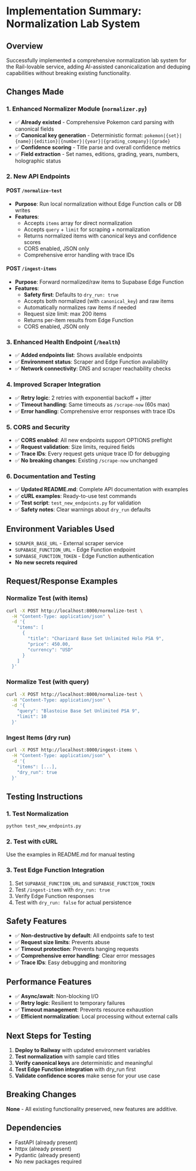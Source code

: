 # Implementation Summary: Normalization Lab System

## Overview
Successfully implemented a comprehensive normalization lab system for the Rail-lovable service, adding AI-assisted canonicalization and deduping capabilities without breaking existing functionality.

## Changes Made

### 1. Enhanced Normalizer Module (`normalizer.py`)
- ✅ **Already existed** - Comprehensive Pokemon card parsing with canonical fields
- ✅ **Canonical key generation** - Deterministic format: `pokemon|{set}|{name}|{edition}|{number}|{year}|{grading_company}|{grade}`
- ✅ **Confidence scoring** - Title parse and overall confidence metrics
- ✅ **Field extraction** - Set names, editions, grading, years, numbers, holographic status

### 2. New API Endpoints

#### POST `/normalize-test`
- **Purpose**: Run local normalization without Edge Function calls or DB writes
- **Features**:
  - Accepts `items` array for direct normalization
  - Accepts `query` + `limit` for scraping + normalization
  - Returns normalized items with canonical keys and confidence scores
  - CORS enabled, JSON only
  - Comprehensive error handling with trace IDs

#### POST `/ingest-items`
- **Purpose**: Forward normalized/raw items to Supabase Edge Function
- **Features**:
  - **Safety first**: Defaults to `dry_run: true`
  - Accepts both normalized (with `canonical_key`) and raw items
  - Automatically normalizes raw items if needed
  - Request size limit: max 200 items
  - Returns per-item results from Edge Function
  - CORS enabled, JSON only

### 3. Enhanced Health Endpoint (`/health`)
- ✅ **Added endpoints list**: Shows available endpoints
- ✅ **Environment status**: Scraper and Edge Function availability
- ✅ **Network connectivity**: DNS and scraper reachability checks

### 4. Improved Scraper Integration
- ✅ **Retry logic**: 2 retries with exponential backoff + jitter
- ✅ **Timeout handling**: Same timeouts as `/scrape-now` (60s max)
- ✅ **Error handling**: Comprehensive error responses with trace IDs

### 5. CORS and Security
- ✅ **CORS enabled**: All new endpoints support OPTIONS preflight
- ✅ **Request validation**: Size limits, required fields
- ✅ **Trace IDs**: Every request gets unique trace ID for debugging
- ✅ **No breaking changes**: Existing `/scrape-now` unchanged

### 6. Documentation and Testing
- ✅ **Updated README.md**: Complete API documentation with examples
- ✅ **cURL examples**: Ready-to-use test commands
- ✅ **Test script**: `test_new_endpoints.py` for validation
- ✅ **Safety notes**: Clear warnings about `dry_run` defaults

## Environment Variables Used
- `SCRAPER_BASE_URL` - External scraper service
- `SUPABASE_FUNCTION_URL` - Edge Function endpoint
- `SUPABASE_FUNCTION_TOKEN` - Edge Function authentication
- **No new secrets required**

## Request/Response Examples

### Normalize Test (with items)
```bash
curl -X POST http://localhost:8000/normalize-test \
  -H "Content-Type: application/json" \
  -d '{
    "items": [
      {
        "title": "Charizard Base Set Unlimited Holo PSA 9",
        "price": 450.00,
        "currency": "USD"
      }
    ]
  }'
```

### Normalize Test (with query)
```bash
curl -X POST http://localhost:8000/normalize-test \
  -H "Content-Type: application/json" \
  -d '{
    "query": "Blastoise Base Set Unlimited PSA 9",
    "limit": 10
  }'
```

### Ingest Items (dry run)
```bash
curl -X POST http://localhost:8000/ingest-items \
  -H "Content-Type: application/json" \
  -d '{
    "items": [...],
    "dry_run": true
  }'
```

## Testing Instructions

### 1. Test Normalization
```bash
python test_new_endpoints.py
```

### 2. Test with cURL
Use the examples in README.md for manual testing

### 3. Test Edge Function Integration
1. Set `SUPABASE_FUNCTION_URL` and `SUPABASE_FUNCTION_TOKEN`
2. Test `/ingest-items` with `dry_run: true`
3. Verify Edge Function responses
4. Test with `dry_run: false` for actual persistence

## Safety Features
- ✅ **Non-destructive by default**: All endpoints safe to test
- ✅ **Request size limits**: Prevents abuse
- ✅ **Timeout protection**: Prevents hanging requests
- ✅ **Comprehensive error handling**: Clear error messages
- ✅ **Trace IDs**: Easy debugging and monitoring

## Performance Features
- ✅ **Async/await**: Non-blocking I/O
- ✅ **Retry logic**: Resilient to temporary failures
- ✅ **Timeout management**: Prevents resource exhaustion
- ✅ **Efficient normalization**: Local processing without external calls

## Next Steps for Testing
1. **Deploy to Railway** with updated environment variables
2. **Test normalization** with sample card titles
3. **Verify canonical keys** are deterministic and meaningful
4. **Test Edge Function integration** with dry_run first
5. **Validate confidence scores** make sense for your use case

## Breaking Changes
**None** - All existing functionality preserved, new features are additive.

## Dependencies
- FastAPI (already present)
- httpx (already present)
- Pydantic (already present)
- No new packages required 